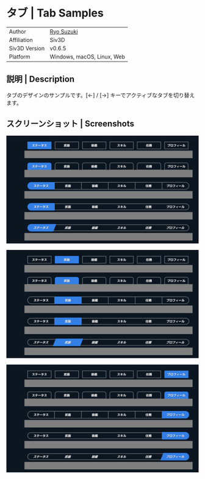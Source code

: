 # タブ | Tab Samples

|               |                                              |
|:--------------|:---------------------------------------------|
| Author        | [Ryo Suzuki](https://twitter.com/Reputeless) |
| Affiliation   | Siv3D                                        |
| Siv3D Version | v0.6.5                                       |
| Platform      | Windows, macOS, Linux, Web                   |

## 説明 | Description

タブのデザインのサンプルです。[←] / [→] キーでアクティブなタブを切り替えます。

## スクリーンショット | Screenshots

![](Screenshot/1.png)

![](Screenshot/2.png)

![](Screenshot/3.png)
